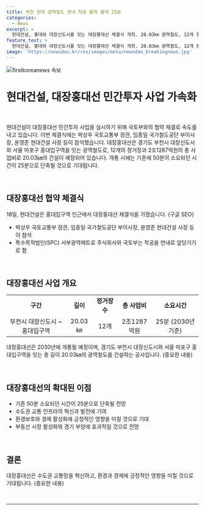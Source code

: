 ```yaml
---
title: 부천 현대 광역철도 연내 착공 돌파 홍대 25분
categories:
  - News
excerpt: >
  현대건설, 홍대와 대장신도시를 잇는 대장홍대선 체결식 개최. 20.03㎞ 광역철도, 12개 정거장, 2조1287억원 투자. 2030년 개통 예정, 시간 절반으로 단축. 사업 속도전.
feature_text: >
  현대건설, 홍대와 대장신도시를 잇는 대장홍대선 체결식 개최. 20.03㎞ 광역철도, 12개 정거장, 2조1287억원 투자. 2030년 개통 예정, 시간 절반으로 단축. 사업 속도전.
image: 'https://newsdao.kr/res/images/meta/newsdao_breakingnews.jpg'
---
```


<p><img src="https://newsdao.kr/res/images/meta/newsdao_breakingnews.jpg" alt="firstkoreanews 속보" /></p>

<h1 data-ke-size="size26">현대건설, 대장홍대선 민간투자 사업 가속화</h1>

<p data-ke-size="size16">&nbsp;</p>

<p>현대건설이 대장홍대선 민간투자 사업을 실시하기 위해 국토부와의 협약 체결로 속도를 내고 있습니다. 이번 체결식에는 박상우 국토교통부 장관, 임종일 국가철도공단 부이사장, 윤영준 현대건설 사장 등이 참석했습니다. 대장홍대선은 경기도 부천시 대장신도시와 서울 마포구 홍대입구역을 잇는 광역철도로, 12개의 정거장과 2조1287억원의 총 사업비로 20.03㎞의 건설이 예정되어 있습니다. 개통 시에는 기존에 50분이 소요되던 시간이 25분으로 단축될 것으로 기대됩니다.</p></p>

<p data-ke-size="size16">&nbsp;</p>

<h2 data-ke-size="size26">대장홍대선 협약 체결식</h2>

<p data-ke-size="size16">18일, 현대건설은 홍대입구역 인근에서 대장홍대선 체결식을 가졌습니다. (구글 SEO)</p>

<ul>
    <li>박상우 국토교통부 장관, 임종일 국가철도공단 부이사장, 윤영준 현대건설 사장 등이 참석</li>
    <li>특수목적법인(SPC) 서부광역메트로 주식회사와 국토부는 착공을 연내로 앞당기기로 함</li>
</ul>

<p data-ke-size="size16">&nbsp;</p>

<h2 data-ke-size="size26">대장홍대선 사업 개요</h2>

<table>
    <tbody>
        <tr>
            <td style="text-align: center; height: 17px;"><b>구간</b></td>
            <td style="text-align: center; height: 17px;"><b>길이</b></td>
            <td style="text-align: center; height: 17px;"><b>정거장 수</b></td>
            <td style="text-align: center; height: 17px;"><b>총 사업비</b></td>
            <td style="text-align: center; height: 17px;"><b>소요시간</b></td>
        </tr>
        <tr>
            <td style="text-align: center; height: 17px;">부천시 대장신도시 ~ 홍대입구역</td>
            <td style="text-align: center; height: 17px;">20.03㎞</td>
            <td style="text-align: center; height: 17px;">12개</td>
            <td style="text-align: center; height: 17px;">2조1287억원</td>
            <td style="text-align: center; height: 17px;">25분 (2030년 기준)</td>
        </tr>
    </tbody>
</table>

<p data-ke-size="size16">대장홍대선은 2030년에 개통될 예정이며, 경기도 부천시 대장신도시와 서울 마포구 홍대입구역을 잇는 총 길이 20.03㎞의 광역철도를 건설하는 공사입니다. (중요한 내용)</p>

<p data-ke-size="size16">&nbsp;</p>

<h2 data-ke-size="size26">대장홍대선의 확대된 이점</h2>

<ul>
    <li>기존 50분 소요되던 시간이 25분으로 단축될 전망</li>
    <li>수도권 교통 인프라의 혁신과 발전에 기여</li>
    <li>환경보호와 경제 활성화에 긍정적인 영향을 미칠 것으로 기대</li>
    <li>부동산 시장 활성화와 경기 부양에 효과적일 것으로 전망</li>
</ul>

<p data-ke-size="size16">&nbsp;</p>

<h2 data-ke-size="size26">결론</h2>

<p data-ke-size="size16">대장홍대선은 수도권 교통망을 혁신하고, 환경과 경제에 긍정적인 영향을 미칠 것으로 기대됩니다. (중요한 내용)</p>

<p data-ke-size="size16">&nbsp;</p>

<hr>

<p data-ke-size="size16">&nbsp;</p>


